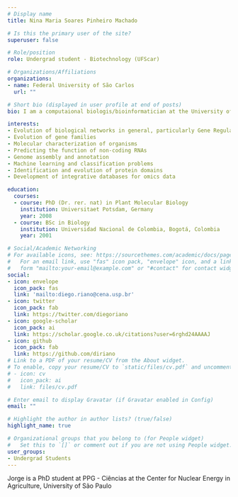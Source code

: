 ```yaml
---
# Display name
title: Nina Maria Soares Pinheiro Machado

# Is this the primary user of the site?
superuser: false

# Role/position
role: Undergrad student - Biotechnology (UFScar)

# Organizations/Affiliations
organizations:
- name: Federal University of São Carlos
  url: ""

# Short bio (displayed in user profile at end of posts)
bio: I am a computaional biologis/bioinformatician at the University of São Paulo, Campus Lui de Queiroz.

interests:
- Evolution of biological networks in general, particularly Gene Regulatory Networks
- Evolution of gene families
- Molecular characterization of organisms
- Predicting the function of non-coding RNAs
- Genome assembly and annotation
- Machine learning and classification problems
- Identification and evolution of protein domains
- Development of integrative databases for omics data

education:
  courses:
  - course: PhD (Dr. rer. nat) in Plant Molecular Biology
    institution: Universitaet Potsdam, Germany
    year: 2008
  - course: BSc in Biology
    institution: Universidad Nacional de Colombia, Bogotá, Colombia
    year: 2001

# Social/Academic Networking
# For available icons, see: https://sourcethemes.com/academic/docs/page-builder/#icons
#   For an email link, use "fas" icon pack, "envelope" icon, and a link in the
#   form "mailto:your-email@example.com" or "#contact" for contact widget.
social:
- icon: envelope
  icon_pack: fas
  link: 'mailto:diego.riano@cena.usp.br'
- icon: twitter
  icon_pack: fab
  link: https://twitter.com/diegoriano
- icon: google-scholar
  icon_pack: ai
  link: https://scholar.google.co.uk/citations?user=6rghd24AAAAJ
- icon: github
  icon_pack: fab
  link: https://github.com/diriano
# Link to a PDF of your resume/CV from the About widget.
# To enable, copy your resume/CV to `static/files/cv.pdf` and uncomment the lines below.
# - icon: cv
#   icon_pack: ai
#   link: files/cv.pdf

# Enter email to display Gravatar (if Gravatar enabled in Config)
email: ""

# Highlight the author in author lists? (true/false)
highlight_name: true

# Organizational groups that you belong to (for People widget)
#   Set this to `[]` or comment out if you are not using People widget.
user_groups:
- Undergrad Students
---
```


Jorge is a PhD student at PPG - Ciências at the Center for Nuclear Energy in Agriculture, University of São Paulo
